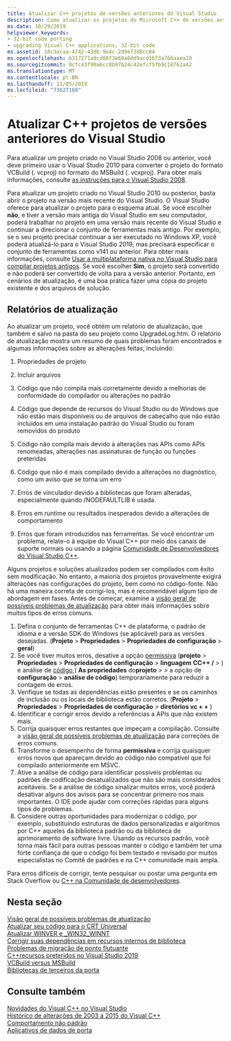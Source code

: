 ```yaml
---
title: Atualizar C++ projetos de versões anteriores do Visual Studio
description: Como atualizar os projetos do Microsoft C++ de versões anteriores do Visual Studio.
ms.date: 10/29/2019
helpviewer_keywords:
- 32-bit code porting
- upgrading Visual C++ applications, 32-bit code
ms.assetid: 18cdacaa-4742-43db-9e4c-2d9e73d8cc84
ms.openlocfilehash: b317271a9cd0873e60a6dd9acd1b73a766aaea19
ms.sourcegitcommit: 0cfc43f90a6cc8b97b24c42efcf5fb9c18762a42
ms.translationtype: MT
ms.contentlocale: pt-BR
ms.lasthandoff: 11/05/2019
ms.locfileid: "73627160"
---
```

# <a name="upgrade-c-projects-from-earlier-versions-of-visual-studio"></a>Atualizar C++ projetos de versões anteriores do Visual Studio

Para atualizar um projeto criado no Visual Studio 2008 ou anterior, você deve primeiro usar o Visual Studio 2010 para converter o projeto do formato VCBuild (. vcproj) no formato do MSBuild (. vcxproj). Para obter mais informações, consulte [as instruções para o Visual Studio 2008](use-native-multi-targeting.md#instructions-for-visual-studio-2008).

Para atualizar um projeto criado no Visual Studio 2010 ou posterior, basta abrir o projeto na versão mais recente do Visual Studio. O Visual Studio oferece para atualizar o projeto para o esquema atual. Se você escolher **não**, e tiver a versão mais antiga do Visual Studio em seu computador, poderá trabalhar no projeto em uma versão mais recente do Visual Studio e continuar a direcionar o conjunto de ferramentas mais antigo. Por exemplo, se o seu projeto precisar continuar a ser executado no Windows XP, você poderá atualizá-lo para o Visual Studio 2019, mas precisará especificar o conjunto de ferramentas como v141 ou anterior. Para obter mais informações, consulte [Usar a multiplataforma nativa no Visual Studio para compilar projetos antigos](use-native-multi-targeting.md). Se você escolher **Sim**, o projeto será convertido e não poderá ser convertido de volta para a versão anterior. Portanto, em cenários de atualização, é uma boa prática fazer uma cópia do projeto existente e dos arquivos de solução.

## <a name="upgrade-reports"></a>Relatórios de atualização

Ao atualizar um projeto, você obtém um relatório de atualização, que também é salvo na pasta do seu projeto como UpgradeLog.htm. O relatório de atualização mostra um resumo de quais problemas foram encontrados e algumas informações sobre as alterações feitas, incluindo:

1. Propriedades de projeto

2. Incluir arquivos

3. Código que não compila mais corretamente devido a melhorias de conformidade do compilador ou alterações no padrão

4. Código que depende de recursos do Visual Studio ou do Windows que não estão mais disponíveis ou de arquivos de cabeçalho que não estão incluídos em uma instalação padrão do Visual Studio ou foram removidos do produto

5. Código não compila mais devido a alterações nas APIs como APIs renomeadas, alterações nas assinaturas de função ou funções preteridas

6. Código que não é mais compilado devido a alterações no diagnóstico, como um aviso que se torna um erro

7. Erros de vinculador devido a bibliotecas que foram alteradas, especialmente quando /NODEFAULTLIB é usada.

8. Erros em runtime ou resultados inesperados devido a alterações de comportamento

9. Erros que foram introduzidos nas ferramentas. Se você encontrar um problema, relate-o à equipe do Visual C++ por meio dos canais de suporte normais ou usando a página [Comunidade de Desenvolvedores do Visual Studio C++](https://developercommunity.visualstudio.com/spaces/62/index.html).

Alguns projetos e soluções atualizados podem ser compilados com êxito sem modificação. No entanto, a maioria dos projetos provavelmente exigirá alterações nas configurações do projeto, bem como no código-fonte. Não há uma maneira correta de corrigi-los, mas é recomendável algum tipo de abordagem em fases. Antes de começar, examine a [visão geral de possíveis problemas de atualização](../porting/overview-of-potential-upgrade-issues-visual-cpp.md) para obter mais informações sobre muitos tipos de erros comuns.

 1. Defina o conjunto de ferramentas C++ de plataforma, o padrão de idioma e a versão SDK do Windows (se aplicável) para as versões desejadas. (**Projeto** > **Propriedades** > **Propriedades de configuração** > **geral**)
 1. Se você tiver muitos erros, desative a opção [permissiva](../build/reference/permissive-standards-conformance.md) (**projeto** > **Propriedades** > **Propriedades de configuração** > **linguagem** **CC++ /**  > ) e análise de [código ](/visualstudio/code-quality/code-analysis-for-c-cpp-overview)( **As propriedades** do**projeto** >  > a opção de **configuração** > **análise de código**) temporariamente para reduzir a contagem de erros.
 1. Verifique se todas as dependências estão presentes e se os caminhos de inclusão ou os locais de biblioteca estão corretos. (**Projeto** > **Propriedades** > **Propriedades de configuração** > **diretórios vc + +** )
 1. Identificar e corrigir erros devido a referências a APIs que não existem mais.
 1. Corrija quaisquer erros restantes que impeçam a compilação. Consulte a [visão geral de possíveis problemas de atualização](../porting/overview-of-potential-upgrade-issues-visual-cpp.md) para correções de erros comuns.
 1. Transforme o desempenho de forma **permissiva** e corrija quaisquer erros novos que apareçam devido ao código não compatível que foi compilado anteriormente em MSVC.
 1. Ative a análise de código para identificar possíveis problemas ou padrões de codificação desatualizados que não são mais considerados aceitáveis. Se a análise de código sinalizar muitos erros, você poderá desativar alguns dos avisos para se concentrar primeiro nos mais importantes. O IDE pode ajudar com correções rápidas para alguns tipos de problemas.
 1. Considere outras oportunidades para modernizar o código, por exemplo, substituindo estruturas de dados personalizadas e algoritmos por C++ aqueles da biblioteca padrão ou da biblioteca de aprimoramento de software livre. Usando os recursos padrão, você torna mais fácil para outras pessoas manter o código e também ter uma forte confiança de que o código foi bem testado e revisado por muitos especialistas no Comitê de padrões e na C++ comunidade mais ampla.

Para erros difíceis de corrigir, tente pesquisar ou postar uma pergunta em Stack Overflow ou [ C++ na Comunidade de desenvolvedores](https://developercommunity.visualstudio.com/spaces/62/index.html).

## <a name="in-this-section"></a>Nesta seção

[Visão geral de possíveis problemas de atualização](overview-of-potential-upgrade-issues-visual-cpp.md)<br/>
[Atualizar seu código para o CRT Universal](upgrade-your-code-to-the-universal-crt.md)<br/>
[Atualizar WINVER e _WIN32_WINNT](modifying-winver-and-win32-winnt.md)<br/>
[Corrigir suas dependências em recursos internos de biblioteca](fix-your-dependencies-on-library-internals.md)<br/>
[Problemas de migração de ponto flutuante](floating-point-migration-issues.md)<br/>
[C++recursos preteridos no Visual Studio 2019](features-deprecated-in-visual-studio.md)<br/>
[VCBuild versus MSBuild](build-system-changes.md)<br/>
[Bibliotecas de terceiros da porta](porting-third-party-libraries.md)<br/>

## <a name="see-also"></a>Consulte também

[Novidades do Visual C++ no Visual Studio](../overview/what-s-new-for-visual-cpp-in-visual-studio.md)<br/>
[Histórico de alterações de 2003 a 2015 do Visual C++](../porting/visual-cpp-change-history-2003-2015.md)<br/>
[Comportamento não padrão](../cpp/nonstandard-behavior.md)<br/>
[Aplicativos de dados de porta](../data/data-access-programming-mfc-atl.md)<br/>
